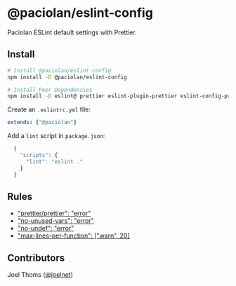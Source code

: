 # @paciolan/eslint-config

Paciolan ESLint default settings with Prettier.

## Install

```bash
# Install @paciolan/eslint-config
npm install -D @paciolan/eslint-config

# Install Peer Dependencies
npm install -D eslint@ prettier eslint-plugin-prettier eslint-config-prettier
```

Create an `.eslintrc.yml` file:

```yaml
extends: ["@paciolan"]
```

Add a `lint` script in `package.json`:

```javascript
  {
    "scripts": {
      "lint": "eslint ."
    }
  }
```

## Rules

- ["prettier/prettier": "error"](https://github.com/prettier/eslint-config-prettier)
- ["no-unused-vars": "error"](https://eslint.org/docs/rules/no-unused-vars)
- ["no-undef": "error"](https://eslint.org/docs/rules/no-undef)
- ["max-lines-per-function": ["warn", 20]](https://eslint.org/docs/rules/max-lines-per-function)

## Contributors

Joel Thoms ([@joelnet](https://twitter.com/joelnet))
